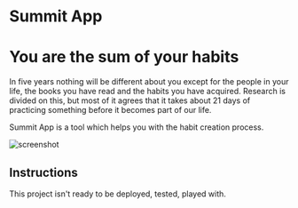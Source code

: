 Summit App
==========

# You are the sum of your habits
In five years nothing will be different about you except for the people in your life, the books you have read and the habits you have acquired. Research is divided on this, but most of it agrees that it takes about 21 days of practicing something before it becomes part of our life.

Summit App is a tool which helps you with the habit creation process.

![screenshot](http://i.imgur.com/UBz0oM0.jpg)

## Instructions
This project isn't ready to be deployed, tested, played with.